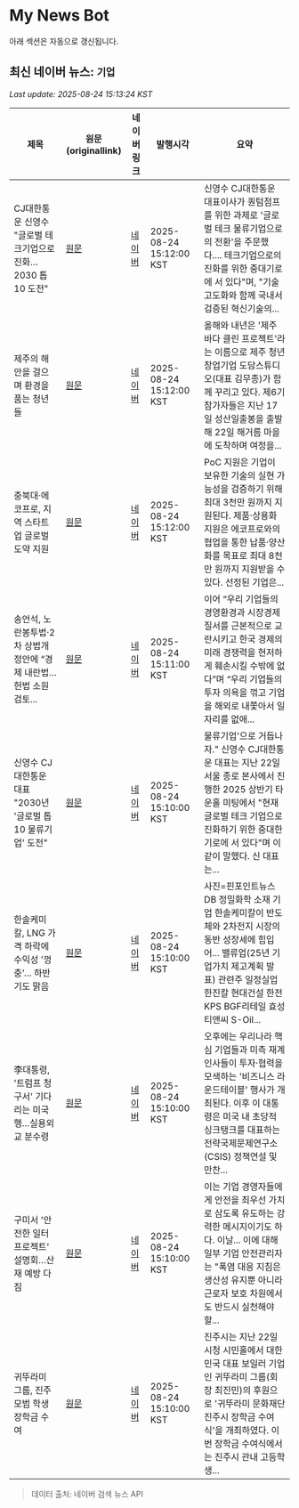 # My News Bot

아래 섹션은 자동으로 갱신됩니다.

<!-- NEWS:START -->
## 최신 네이버 뉴스: `기업`
_Last update: 2025-08-24 15:13:24 KST_

| 제목 | 원문(originallink) | 네이버 링크 | 발행시각 | 요약 |
|---|---|---|---|---|
| CJ대한통운 신영수 "글로벌 테크기업으로 진화…2030 톱 10 도전" | [원문](https://www.apnews.kr/news/articleView.html?idxno=3038926) | [네이버](https://www.apnews.kr/news/articleView.html?idxno=3038926) | 2025-08-24 15:12:00 KST | 신영수 CJ대한통운 대표이사가 퀀텀점프를 위한 과제로 '글로벌 테크 물류기업으로의 전환'을 주문했다.... 테크기업으로의 진화를 위한 중대기로에 서 있다"며, "기술 고도화와 함께 국내서 검증된 혁신기술의... |
| 제주의 해안을 걸으며 환경을 품는 청년들 | [원문](http://www.jejumaeil.net/news/articleView.html?idxno=349414) | [네이버](http://www.jejumaeil.net/news/articleView.html?idxno=349414) | 2025-08-24 15:12:00 KST | 올해와 내년은 '제주 바다 클린 프로젝트'라는 이름으로 제주 청년 창업기업 도담스튜디오(대표 김무종)가 함께 꾸리고 있다. 제6기 참가자들은 지난 17일 성산일출봉을 출발해 22일 해거름 마을에 도착하며 여정을... |
| 충북대·에코프로, 지역 스타트업 글로벌 도약 지원 | [원문](https://www.inews365.com/news/article.html?no=881987) | [네이버](https://www.inews365.com/news/article.html?no=881987) | 2025-08-24 15:12:00 KST | PoC 지원은 기업이 보유한 기술의 실현 가능성을 검증하기 위해 최대 3천만 원까지 지원된다. 제품·상용화 지원은 에코프로와의 협업을 통한 납품·양산화를 목표로 최대 8천만 원까지 지원받을 수 있다. 선정된 기업은... |
| 송언석, 노란봉투법·2차 상법개정안에 “경제 내란법…헌법 소원 검토... | [원문](https://news.kbs.co.kr/news/pc/view/view.do?ncd=8338326&ref=A) | [네이버](https://n.news.naver.com/mnews/article/056/0012014988?sid=100) | 2025-08-24 15:11:00 KST | 이어 “우리 기업들의 경영환경과 시장경제 질서를 근본적으로 교란시키고 한국 경제의 미래 경쟁력을 현저하게 훼손시킬 수밖에 없다”며 “우리 기업들의 투자 의욕을 꺾고 기업을 해외로 내쫓아서 일자리를 없애... |
| 신영수 CJ대한통운 대표 "2030년 '글로벌 톱10 물류기업' 도전" | [원문](http://www.smarttimes.co.kr/news/articleView.html?idxno=36643) | [네이버](http://www.smarttimes.co.kr/news/articleView.html?idxno=36643) | 2025-08-24 15:10:00 KST | 물류기업'으로 거듭나자." 신영수 CJ대한통운 대표는 지난 22일 서울 종로 본사에서 진행한 2025 상반기 타운홀 미팅에서 "현재 글로벌 테크 기업으로 진화하기 위한 중대한 기로에 서 있다"며 이같이 말했다. 신 대표는... |
| 한솔케미칼, LNG 가격 하락에 수익성 '껑충'… 하반기도 맑음 | [원문](https://www.pinpointnews.co.kr/news/articleView.html?idxno=370674) | [네이버](https://www.pinpointnews.co.kr/news/articleView.html?idxno=370674) | 2025-08-24 15:10:00 KST | 사진=핀포인트뉴스DB 정밀화학 소재 기업 한솔케미칼이 반도체와 2차전지 시장의 동반 성장세에 힘입어... 밸류업(25년 기업가치 제고계획 발표) 관련주 일정실업 한진칼 현대건설 한전KPS BGF리테일 효성티앤씨 S-Oil... |
| 李대통령, '트럼프 청구서' 기다리는 미국행…실용외교 분수령 | [원문](https://www.news1.kr/politics/president/5888631) | [네이버](https://n.news.naver.com/mnews/article/421/0008444802?sid=100) | 2025-08-24 15:10:00 KST | 오후에는 우리나라 핵심 기업들과 미측 재계 인사들이 투자·협력을 모색하는 '비즈니스 라운드테이블' 행사가 개최된다. 이후 이 대통령은 미국 내 초당적 싱크탱크를 대표하는 전략국제문제연구소(CSIS) 정책연설 및 만찬... |
| 구미서 '안전한 일터 프로젝트' 설명회…산재 예방 다짐 | [원문](https://www.kyongbuk.co.kr/news/articleView.html?idxno=4050036) | [네이버](https://www.kyongbuk.co.kr/news/articleView.html?idxno=4050036) | 2025-08-24 15:10:00 KST | 이는 기업 경영자들에게 안전을 최우선 가치로 삼도록 유도하는 강력한 메시지이기도 하다. 이날... 이에 대해 일부 기업 안전관리자는 "폭염 대응 지침은 생산성 유지뿐 아니라 근로자 보호 차원에서도 반드시 실천해야 할... |
| 귀뚜라미 그룹, 진주 모범 학생 장학금 수여 | [원문](https://www.newsgn.com/news/articleView.html?idxno=499905) | [네이버](https://www.newsgn.com/news/articleView.html?idxno=499905) | 2025-08-24 15:10:00 KST | 진주시는 지난 22일 시청 시민홀에서 대한민국 대표 보일러 기업인 귀뚜라미 그룹(회장 최진민)의 후원으로 '귀뚜라미 문화재단 진주시 장학금 수여식'을 개최하였다. 이번 장학금 수여식에서는 진주시 관내 고등학생... |

> 데이터 출처: 네이버 검색 뉴스 API
<!-- NEWS:END -->
